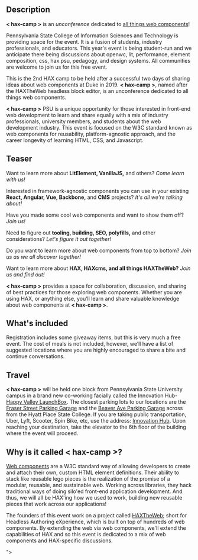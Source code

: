
<h2>Description</h2>
<p><strong>&lt; hax-camp &gt;</strong> is an <em>unconference</em> dedicated to <a href="https://open-wc.org/">all things web components</a>!</p>
<p>Pennsylvania State College of Information Sciences and Technology is providing space for the event. It is a fusion of students, industry professionals, and educators. This year's event is being student-run and we anticipate there being discussions about openwc, lit, performance, element composition, css, hax.psu, pedagogy, and design systems. All communities are welcome to join us for this free event.</p>
<p>This is the 2nd HAX camp to be held after a successful two days of sharing ideas about web components at Duke in 2019. <strong>&lt; hax-camp &gt;</strong>, named after the HAXTheWeb headless block editor, is an unconference dedicated to all things web components.</p>
<p><strong>&lt; hax-camp &gt;</strong> PSU is a unique opportunity for those interested in front-end web development to learn and share equally with a mix of industry professionals, university members, and students about the web development industry. This event is focused on the W3C standard known as web components for reusability, platform-agnostic approach, and the career longevity of learning HTML, CSS, and Javascript.</p>
<h2>Teaser</h2>
<p>Want to learn more about <strong>LitElement, VanillaJS,</strong> and others? <em>Come learn with us!</em></p>
<p>Interested in framework-agnostic components you can use in your existing <strong>React, Angular, Vue, Backbone,</strong> and <strong>CMS</strong> projects? <em>It's all we're talking about!</em></p>
<p>Have you made some cool web components and want to show them off? <em>Join us!</em></p>
<p>Need to figure out <strong>tooling, building, SEO, polyfills,</strong> and other considerations? <em>Let's figure it out together!</em></p>
<p>Do you want to learn more about web components from top to bottom? <em>Join us as we all discover together!</em></p>
<p>Want to learn more about <strong>HAX, HAXcms, and all things HAXTheWeb?</strong> <em>Join us and find out!</em></p>
<p><strong>&lt; hax-camp &gt;</strong> provides a space for collaboration, discussion, and sharing of best practices for those exploring web components. Whether you are using HAX, or anything else, you’ll learn and share valuable knowledge about web components at <strong>&lt; hax-camp &gt;</strong>.</p>
<h2>What's included</h2>
<p>Registration includes some giveaway items, but this is very much a free event. The cost of meals is not included, however, we’ll have a list of suggested locations where you are highly encouraged to share a bite and continue conversations.</p>
<h2>Travel</h2>
<p><strong>&lt; hax-camp &gt;</strong> will be held one block from Pennsylvania State University campus in a brand new co-working facially called the Innovation Hub- <a href="https://innovationhub.launchbox.psu.edu/">Happy Valley LaunchBox</a>. The closest parking lots to our locations are the <a href="https://www.google.com/maps/place/Fraser+Street+Parking+Garage/@40.7928821,-77.8618564,20z/data=!4m8!1m2!2m1!1sinnovation+hub+parking+garages!3m4!1s0x89cea898df61b223:0xc38cbf94bdf763a1!8m2!3d40.7928821!4d-77.8616338">Fraser Street Parking Garage</a> and the <a href="https://www.google.com/maps/place/Beaver+Ave+Parking+Garage/@40.7921306,-77.8616951,20.3z/data=!4m8!1m2!2m1!1sinnovation+hub+parking+garages!3m4!1s0x89cea898f0592745:0xc3dce64a97b95508!8m2!3d40.7921022!4d-77.8614117">Beaver Ave Parking Garage</a> across from the Hyatt Place State College. If you are taking public transportation, Uber, Lyft, Scooter, Spin Bike, etc, use the address: <a href="https://www.google.com/maps/place/Happy+Valley+LaunchBox+powered+by+PNC+Bank/@40.7922246,-77.8631356,20z/data=!4m5!3m4!1s0x89cea8989e2d42fb:0x71c7fcfc9df97861!8m2!3d40.7922763!4d-77.8628573">Innovation Hub</a>. Upon reaching your destination, take the elevator to the 6th floor of the building where the event will proceed.</p>
<h2>Why is it called <strong>&lt; hax-camp &gt;</strong>?</h2>
<p><a href="https://github.com/WICG/webcomponents">Web components</a> are a W3C standard way of allowing developers to create and attach their own, custom HTML element definitions. Their ability to stack like reusable lego pieces is the realization of the promise of a modular, reusable, and sustainable web. Working across libraries, they hack traditional ways of doing silo'ed front-end application development. And thus, we will all be HAX'ing how we used to work, building new reusable pieces that work across our applications!</p>
<p>The founders of this event work on a project called <a href="https://haxtheweb.org/">HAXTheWeb</a>; short for Headless Authoring eXperience, which is built on top of hundreds of web components. By extending the web via web components, we'll extend the capabilities of HAX and so this event is dedicated to a mix of web components and HAX-specific discussions.</p>
<p>&quot;&gt;</md-block></p>
